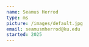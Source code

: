 ```yaml
---
name: Seamus Herrod
type: ms
picture: /images/default.jpg
email: seamusmherrod@ku.edu
started: 2025
---
```


